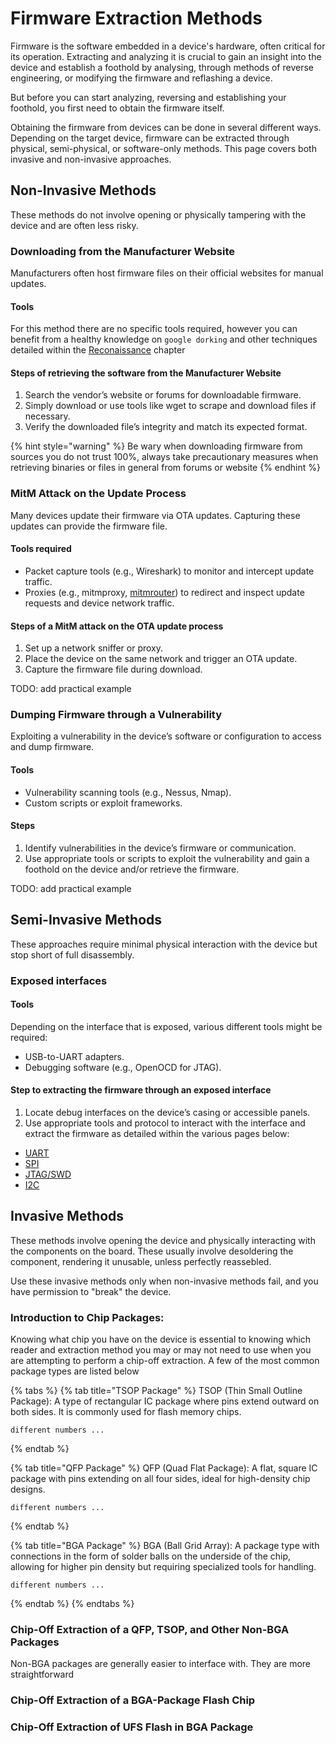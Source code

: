 # Firmware Extraction Methods
Firmware is the software embedded in a device's hardware, often critical for its operation. Extracting and analyzing it is crucial to gain an insight into the device and establish a foothold by analysing, through methods of reverse engineering, or modifying the firmware and reflashing a device.

But before you can start analyzing, reversing and establishing your foothold, you first need to obtain the firmware itself.

Obtaining the firmware from devices can be done in several different ways.  Depending on the target device, firmware can be extracted through physical, semi-physical, or software-only methods. This page covers both invasive and non-invasive approaches.

## Non-Invasive Methods

These methods do not involve opening or physically tampering with the device and are often less risky.

### Downloading from the Manufacturer Website
Manufacturers often host firmware files on their official websites for manual updates.

#### Tools
For this method there are no specific tools required, however you can benefit from a healthy knowledge on `google dorking` and other techniques detailed within the [Reconaissance](./reconnaissance/README.md) chapter

#### Steps of retrieving the software from the Manufacturer Website 
1. Search the vendor’s website or forums for downloadable firmware.
2. Simply download or use tools like wget to scrape and download files if necessary.
3. Verify the downloaded file’s integrity and match its expected format.

{% hint style="warning" %}
Be wary when downloading firmware from sources you do not trust 100%, always take precautionary measures when retrieving binaries or files in general from forums or website
{% endhint %}


### MitM Attack on the Update Process
Many devices update their firmware via OTA updates. Capturing these updates can provide the firmware file.

#### Tools required
- Packet capture tools (e.g., Wireshark) to monitor and intercept update traffic.
- Proxies (e.g., mitmproxy, [mitmrouter](https://github.com/nmatt0/mitmrouter)) to redirect and inspect update requests and device network traffic.

#### Steps of a MitM attack on the OTA update process

1. Set up a network sniffer or proxy.
2. Place the device on the same network and trigger an OTA update.
3. Capture the firmware file during download.


TODO: add practical example


### Dumping Firmware through a Vulnerability
Exploiting a vulnerability in the device’s software or configuration to access and dump firmware.

#### Tools
- Vulnerability scanning tools (e.g., Nessus, Nmap).
- Custom scripts or exploit frameworks.

#### Steps
1. Identify vulnerabilities in the device’s firmware or communication.
2. Use appropriate tools or scripts to exploit the vulnerability and gain a foothold on the device and/or retrieve the firmware.


TODO: add practical example

## Semi-Invasive Methods
These approaches require minimal physical interaction with the device but stop short of full disassembly.


### Exposed interfaces 

#### Tools
Depending on the interface that is exposed, various different tools might be required:
- USB-to-UART adapters.
- Debugging software (e.g., OpenOCD for JTAG).

#### Step to extracting the firmware through an exposed interface
1. Locate debug interfaces on the device’s casing or accessible panels.
2. Use appropriate tools and protocol to interact with the interface and extract the firmware as detailed within the various pages below:

- [UART](./interface-interaction/uart/extract-firmware-using-uart.md)
- [SPI](./interface-interaction/spi/extract-firmware-using-spi.md)
- [JTAG/SWD](./interface-interaction/jtag-swd/extract-firmware-using-jtag-swd.md)
- [I2C](./interface-interaction/i2c.md)

## Invasive Methods
These methods involve opening the device and physically interacting with the components on the board. These usually involve desoldering the component, rendering it unusable, unless perfectly reassebled.

Use these invasive methods only when non-invasive methods fail, and you have permission to "break" the device.

### Introduction to Chip Packages:
Knowing what chip you have on the device is essential to knowing which reader and extraction method you may or may not need to use when you are attempting to perform a chip-off extraction. A few of the most common package types are listed below

{% tabs %}
{% tab title="TSOP Package" %}
    TSOP (Thin Small Outline Package): A type of rectangular IC package where pins extend outward on both sides. It is commonly used for flash memory chips.

    different numbers ...
{% endtab %}

{% tab title="QFP Package" %}
    QFP (Quad Flat Package): A flat, square IC package with pins extending on all four sides, ideal for high-density chip designs.  

    different numbers ...
{% endtab %}

{% tab title="BGA Package" %}
    BGA (Ball Grid Array): A package type with connections in the form of solder balls on the underside of the chip, allowing for higher pin density but requiring specialized tools for handling.

    different numbers ...

{% endtab %}
{% endtabs %}



### Chip-Off Extraction of a QFP, TSOP, and Other Non-BGA Packages
Non-BGA packages are generally easier to interface with. They are more straightforward

### Chip-Off Extraction of a BGA-Package Flash Chip

### Chip-Off Extraction of UFS Flash in BGA Package